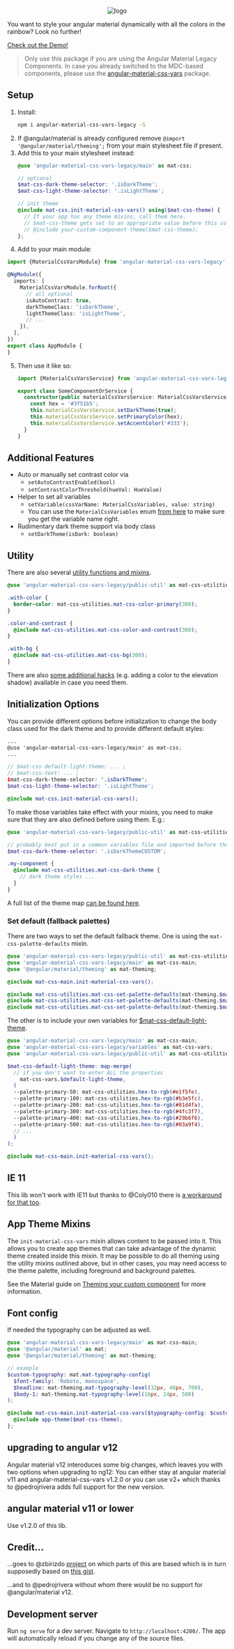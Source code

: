 <p align="center"><img alt="logo" src="logo.png"></p>

You want to style your angular material dynamically with all the colors in the rainbow? Look no further!

[Check out the Demo!](https://json-derulo.github.io/angular-material-css-vars-legacy/)

> Only use this package if you are using the Angular Material Legacy Components. In case you already switched to the MDC-based components, please use the
> [angular-material-css-vars](https://github.com/johannesjo/angular-material-css-vars) package.

## Setup
1. Install:
    ```bash
    npm i angular-material-css-vars-legacy -S
    ```
2. If @angular/material is already configured remove `@import '@angular/material/theming';` from your main stylesheet file if present.
3. Add this to your main stylesheet instead:
    ```scss
    @use 'angular-material-css-vars-legacy/main' as mat-css;
 
    // optional
    $mat-css-dark-theme-selector: '.isDarkTheme';
    $mat-css-light-theme-selector: '.isLightTheme';
 
    // init theme
    @include mat-css.init-material-css-vars() using($mat-css-theme) {
      // If your app has any theme mixins, call them here. 
      // $mat-css-theme gets set to an appropriate value before this content is called.
      // @include your-custom-component-theme($mat-css-theme);
    };
    ```
4. Add to your main module:
```typescript
import {MaterialCssVarsModule} from 'angular-material-css-vars-legacy';

@NgModule({
  imports: [
    MaterialCssVarsModule.forRoot({
      // all optional
      isAutoContrast: true,
      darkThemeClass: 'isDarkTheme',
      lightThemeClass: 'isLightTheme',
      // ...
    }),
  ],
})
export class AppModule {
}
```
5. Then use it like so:
    ```typescript
    import {MaterialCssVarsService} from 'angular-material-css-vars-legacy';
    
    export class SomeComponentOrService {
      constructor(public materialCssVarsService: MaterialCssVarsService) {
        const hex = '#3f51b5';
        this.materialCssVarsService.setDarkTheme(true);
        this.materialCssVarsService.setPrimaryColor(hex);
        this.materialCssVarsService.setAccentColor('#333');
      }
    }
    ```
## Additional Features
* Auto or manually set contrast color via 
  * `setAutoContrastEnabled(bool)`
  * `setContrastColorThreshold(hueVal: HueValue)`
* Helper to set all variables
  * `setVariable(cssVarName: MaterialCssVariables, value: string)`
  * You can use the `MaterialCssVariables` enum [from here](https://github.com/json-derulo/angular-material-css-vars-legacy/blob/master/projects/material-css-vars/src/lib/model.ts) to make sure you get the variable name right.
* Rudimentary dark theme support via body class
  * `setDarkTheme(isDark: boolean)`

## Utility
There are also several [utility functions and mixins](https://github.com/json-derulo/angular-material-css-vars-legacy/blob/master/projects/material-css-vars/src/lib/_public-util.scss).
```scss
@use 'angular-material-css-vars-legacy/public-util' as mat-css-utilities;

.with-color {
  border-color: mat-css-utilities.mat-css-color-primary(300);
}

.color-and-contrast {
  @include mat-css-utilities.mat-css-color-and-contrast(300);
}

.with-bg {
  @include mat-css-utilities.mat-css-bg(300);
}
```

There are also [some additional hacks](additional-hacks.md) (e.g. adding a color to the elevation shadow) available in case you need them.

## Initialization Options
You can provide different options before initialization to change the body class used for the dark theme and to provide different default styles:
```scss
...
@use 'angular-material-css-vars-legacy/main' as mat-css;
...

// $mat-css-default-light-theme: ... ;
// $mat-css-text: ... ;
$mat-css-dark-theme-selector: '.isDarkTheme';
$mat-css-light-theme-selector: '.isLightTheme';

@include mat-css.init-material-css-vars();

``` 
To make those variables take effect with your mixins, you need to make sure that they are also defined before using them. E.g.:
```scss
@use 'angular-material-css-vars-legacy/public-util' as mat-css-utilities;

// probably best put in a common variables file and imported before the mixins
$mat-css-dark-theme-selector: '.isDarkThemeCUSTOM';

.my-component {
  @include mat-css-utilities.mat-css-dark-theme {
    // dark theme styles ...  
  } 
}
```
 

A full list of the theme map [can be found here](https://github.com/json-derulo/angular-material-css-vars-legacy/blob/master/projects/material-css-vars/src/lib/_variables.scss).


### Set default (fallback palettes)
There are two ways to set the default fallback theme. One is using the `mat-css-palette-defaults` mixin.
```scss
@use 'angular-material-css-vars-legacy/public-util' as mat-css-utilities;
@use 'angular-material-css-vars-legacy/main' as mat-css-main;
@use '@angular/material/theming' as mat-theming;

@include mat-css-main.init-material-css-vars();

@include mat-css-utilities.mat-css-set-palette-defaults(mat-theming.$mat-light-blue, 'primary');
@include mat-css-utilities.mat-css-set-palette-defaults(mat-theming.$mat-pink, 'accent');
@include mat-css-utilities.mat-css-set-palette-defaults(mat-theming.$mat-red, 'warn');
```
The other is to include your own variables for [$mat-css-default-light-theme](https://github.com/json-derulo/angular-material-css-vars-legacy/blob/master/projects/material-css-vars/src/lib/_variables.scss).
```scss
@use 'angular-material-css-vars-legacy/main' as mat-css-main;
@use 'angular-material-css-vars-legacy/variables' as mat-css-vars;
@use 'angular-material-css-vars-legacy/public-util' as mat-css-utilities;

$mat-css-default-light-theme: map-merge(
  // if you don't want to enter ALL the properties
    mat-css-vars.$default-light-theme,
  (
  --palette-primary-50: mat-css-utilities.hex-to-rgb(#e1f5fe),
  --palette-primary-100: mat-css-utilities.hex-to-rgb(#b3e5fc),
  --palette-primary-200: mat-css-utilities.hex-to-rgb(#81d4fa),
  --palette-primary-300: mat-css-utilities.hex-to-rgb(#4fc3f7),
  --palette-primary-400: mat-css-utilities.hex-to-rgb(#29b6f6),
  --palette-primary-500: mat-css-utilities.hex-to-rgb(#03a9f4),
  // ...
  )
);

@include mat-css-main.init-material-css-vars();

```

## IE 11
This lib won't work  with IE11 but thanks to @Coly010 there is [a workaround for that too](https://github.com/johannesjo/angular-material-css-vars/issues/11#issuecomment-572749449).

## App Theme Mixins
The `init-material-css-vars` mixin allows content to be passed into it. This allows you to create app themes that can take advantage of the dynamic theme created inside this mixin. It may be possible to do all theming using the utility mixins outlined above, but in other cases, you may need access to the theme palette, including foreground and background palettes.

See the Material guide on [Theming your custom component](https://material.angular.io/guide/theming-your-components) for more information.

## Font config
If needed the typography can be adjusted as well.
```scss
@use 'angular-material-css-vars-legacy/main' as mat-css-main;
@use '@angular/material' as mat;
@use '@angular/material/theming' as mat-theming;

// example
$custom-typography: mat.mat-typography-config(
  $font-family: 'Roboto, monospace',
  $headline: mat-theming.mat-typography-level(32px, 48px, 700),
  $body-1: mat-theming.mat-typography-level(16px, 24px, 500)
);

@include mat-css-main.init-material-css-vars($typography-config: $custom-typography) using($mat-css-theme) {
  @include app-theme($mat-css-theme);
};
```

## upgrading to angular v12
Angular material v12 interoduces some big changes, which leaves you with two options when upgrading to ng12: You can either stay at angular material v11 and angular-material-css-vars v1.2.0 or you can use v2+ which thanks to @pedrojrivera adds full support for the new version.

## angular material v11 or lower
Use v1.2.0 of this lib.


## Credit...
...goes to @zbirizdo [project](https://github.com/zbirizdo/material-css-vars) on which parts of this are based which is in turn supposedly based on [this gist](https://gist.github.com/shprink/c7f333e3ad51830f14a6383f3ab35439).

...and to @pedrojrivera without whom there would be no support for @angular/material v12.

## Development server

Run `ng serve` for a dev server. Navigate to `http://localhost:4200/`. The app will automatically reload if you change any of the source files.
